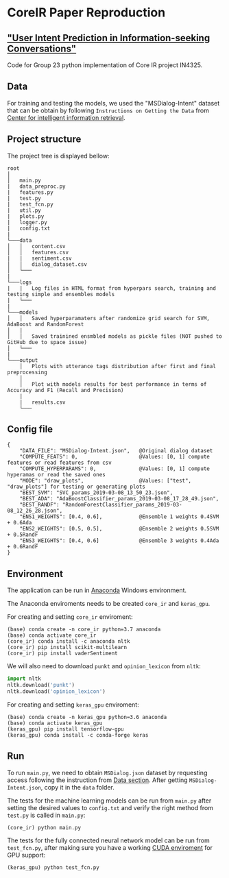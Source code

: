 # CoreIR Paper Reproduction 
## ["User Intent Prediction in Information-seeking Conversations"](https://arxiv.org/abs/1901.03489)

Code for Group 23 python implementation of Core IR project IN4325.

## Data

For training and testing the models, we used the "MSDialog-Intent" dataset that can be obtain by following `Instructions on Getting the Data` from [Center for intelligent information retrieval](https://ciir.cs.umass.edu/downloads/msdialog/).

## Project structure

The project tree is displayed bellow:
```
root
│   
│   main.py
|   data_preproc.py
|   features.py
|   test.py
|   test_fcn.py
|   util.py
|   plots.py
|   logger.py
|   config.txt
|   
└───data
│   │   content.csv
│   │   features.csv
|   |   sentiment.csv
│   │   dialog_dataset.csv
│   └───
|
└───logs
|   |   Log files in HTML format from hyperpars search, training and testing simple and ensembles models
|   └───
|
└───models
│   │   Saved hyperparamaters after randomize grid search for SVM, AdaBoost and RandomForest
│   |  
│   │   Saved trainined ensmbled models as pickle files (NOT pushed to GitHub due to space issue) 
│   └───
|
└───output
    │   Plots with utterance tags distribution after first and final preprocessing
    │   
    │   Plot with models results for best performance in terms of Accuracy and F1 (Recall and Precision)
    |
    |   results.csv
    └───
```
    
## Config file

```
{
	"DATA_FILE": "MSDialog-Intent.json",   @Original dialog dataset
	"COMPUTE_FEATS": 0,                    @Values: [0, 1] compute features or read features from csv 
	"COMPUTE_HYPERPARAMS": 0,              @Values: [0, 1] compute hyperamas or read the saved ones
	"MODE": "draw_plots",                  @Values: ["test", "draw_plots"] for testing or generating plots
	"BEST_SVM": "SVC_params_2019-03-08_13_50_23.json",
	"BEST_ADA": "AdaBoostClassifier_params_2019-03-08_17_28_49.json",
	"BEST_RANDF": "RandomForestClassifier_params_2019-03-08_12_26_28.json",
	"ENS1_WEIGHTS": [0.4, 0.6],            @Ensemble 1 weights 0.4SVM + 0.6Ada
	"ENS2_WEIGHTS": [0.5, 0.5],            @Ensemble 2 weights 0.5SVM + 0.5RandF
	"ENS3_WEIGHTS": [0.4, 0.6]             @Ensemble 3 weights 0.4Ada + 0.6RandF
}
```

## Environment
The application can be run in [Anaconda](https://www.anaconda.com/download/) Windows environment.

The Anaconda enviroments needs to be created `core_ir` and `keras_gpu`.

For creating and setting `core_ir` enviroment:
```shell
(base) conda create -n core_ir python=3.7 anaconda
(base) conda activate core_ir
(core_ir) conda install -c anaconda nltk
(core_ir) pip install scikit-multilearn
(core_ir) pip install vaderSentiment
```

We will also need to download `punkt` and `opinion_lexicon` from `nltk`:
```python
import nltk
nltk.download('punkt')
nltk.download('opinion_lexicon')
```

For creating and setting `keras_gpu` enviroment:
```shell
(base) conda create -n keras_gpu python=3.6 anaconda
(base) conda activate keras_gpu
(keras_gpu) pip install tensorflow-gpu
(keras_gpu) conda install -c conda-forge keras 
```

## Run
To run `main.py`, we need to obtain `MSDialog.json` dataset by requesting access following the instruction from [Data section](#data).
After getting `MSDialog-Intent.json`, copy it in the `data` folder. 

The tests for the machine learning models can be run from `main.py` after setting the desired values to `config.txt` and verify the right method from `test.py` is called in `main.py`:
```shell
(core_ir) python main.py
```

The tests for the fully connected neural network model can be run from `test_fcn.py`, after making sure you have a working [CUDA enviroment](https://www.tensorflow.org/install/gpu) for GPU support:
```shell
(keras_gpu) python test_fcn.py
```
